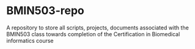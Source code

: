 # BMIN503-repo
A repository to store all scripts, projects, documents associated with the BMIN503 class towards completion of the Certification in Biomedical informatics course
